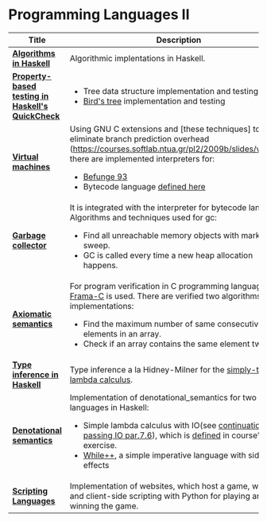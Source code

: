# Programming Languages ΙΙ

| **Title** | **Description** |
| ----- | ----- |
|**[Algorithms in Haskell](algorithms_in_haskell/)**| Algorithmic implentations in Haskell. |
| **[Property-based testing in Haskell's QuickCheck](bird_tree/)** | <ul> <li> Tree data structure implementation and testing<il><li> [Bird's tree](http://www.cs.ox.ac.uk/ralf.hinze/publications/Bird.pdf) implementation and testing <il> </ul> |
| **[Virtual machines](interpreter/)** | Using GNU C extensions and [these techniques] to eliminate branch prediction overhead (https://courses.softlab.ntua.gr/pl2/2009b/slides/vm.pdf), there are implemented interpreters for: <ul><li>[Befunge 93](http://catseye.tc/view/befunge-93/doc/Befunge-93.markdown)<il><li>Bytecode language [defined here](https://courses.softlab.ntua.gr/pl2/2017b/exercises/vm.pdf) <il><ul> |
| **[Garbage collector](mark_and_sweep_gc/)** | It is integrated with the interpreter for bytecode language. Algorithms and techniques used for gc: <ul><li>Find all unreachable memory objects with mark and sweep.<il><li>GC is called every time a new heap allocation happens.<il><ul>  |
| **[Axiomatic semantics](frama-c/)** | For program verification in C programming language, [Frama-C](http://frama-c.com/) is used. There are verified two algorithms' implementations:<ul><li>Find the maximum number of same consecutive elements in an array.<il><li>Check if an array contains the same element twice.<il><ul> |
| **[Type inference in Haskell](type_inference/)** | Type inference a la Hidney-Milner for the [simply-typed lambda calculus](https://en.wikipedia.org/wiki/Lambda_calculus). |
| **[Denotational semantics](denotational_semantics/)**  | Implementation of denotational_semantics for two small languages in Haskell: <ul><li><il>Simple lambda calculus with IO(see [continuation passing IO par.7.6](https://www.microsoft.com/en-us/research/wp-content/uploads/2016/11/fpio.pdf)), which is [defined](https://courses.softlab.ntua.gr/pl2/2016b/exercises/densem.pdf) in course's exercise. <li>[While++](https://courses.softlab.ntua.gr/pl2/2017b/exercises/densem.pdf), a simple imperative language with side effects<il><ul> |
| **[Scripting Languages](scripting/)**  | Implementation of websites, which host a game, with PHP and client-side scripting with Python for playing and winning the game.   |
